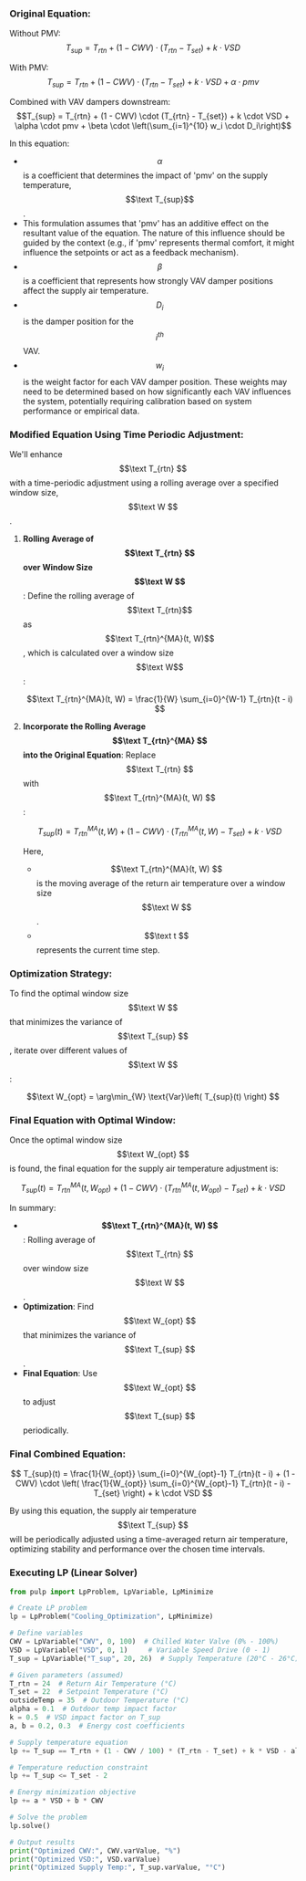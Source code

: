 ### Original Equation:

Without PMV:\
$$T_{sup} = T_{rtn} + (1 - CWV) \cdot (T_{rtn} - T_{set}) + k \cdot VSD$$

With PMV:\
$$T_{sup} = T_{rtn} + (1 - CWV) \cdot (T_{rtn} - T_{set}) + k \cdot VSD + \alpha \cdot pmv$$

Combined with VAV dampers downstream:\
$$T_{sup} = T_{rtn} + (1 - CWV) \cdot (T_{rtn} - T_{set}) + k \cdot VSD + \alpha \cdot pmv + \beta \cdot \left(\sum_{i=1}^{10} w_i \cdot D_i\right)$$

In this equation:

- $$\alpha$$ is a coefficient that determines the impact of 'pmv' on the supply temperature, $$\text T_{sup}$$.
- This formulation assumes that 'pmv' has an additive effect on the resultant value of the equation. The nature of this influence should be guided by the context (e.g., if 'pmv' represents thermal comfort, it might influence the setpoints or act as a feedback mechanism).
- $$\beta$$ is a coefficient that represents how strongly VAV damper positions affect the supply air temperature.
- $$D_{i}$$ is the damper position for the $$i^{th}$$ VAV.
- $$w_{i}$$ is the weight factor for each VAV damper position. These weights may need to be determined based on how significantly each VAV influences the system, potentially requiring calibration based on system performance or empirical data.

### Modified Equation Using Time Periodic Adjustment:

We'll enhance $$\text T_{rtn} $$ with a time-periodic adjustment using a rolling average over a specified window size, $$\text W $$.

1. **Rolling Average of $$\text T_{rtn} $$ over Window Size $$\text W $$**:
   Define the rolling average of $$\text T_{rtn}$$ as $$\text T_{rtn}^{MA}(t, W)$$, which is calculated over a window size $$\text W$$:

   $$\text T_{rtn}^{MA}(t, W) = \frac{1}{W} \sum_{i=0}^{W-1} T_{rtn}(t - i) $$

2. **Incorporate the Rolling Average $$\text T_{rtn}^{MA} $$ into the Original Equation**:
   Replace $$\text T_{rtn} $$ with $$\text T_{rtn}^{MA}(t, W) $$:

   $$T_{sup}(t) = T_{rtn}^{MA}(t, W) + (1 - CWV) \cdot \left( T_{rtn}^{MA}(t, W) - T_{set} \right) + k \cdot VSD$$

   Here, 
   - $$\text T_{rtn}^{MA}(t, W) $$ is the moving average of the return air temperature over a window size $$\text W $$.
   - $$\text t $$ represents the current time step.

### Optimization Strategy:

To find the optimal window size $$\text W $$ that minimizes the variance of $$\text T_{sup} $$, iterate over different values of $$\text W $$:

$$\text W_{opt} = \arg\min_{W} \text{Var}\left( T_{sup}(t) \right) $$

### Final Equation with Optimal Window:

Once the optimal window size $$\text W_{opt} $$ is found, the final equation for the supply air temperature adjustment is:

$$ T_{sup}(t) = T_{rtn}^{MA}(t, W_{opt}) + (1 - CWV) \cdot \left( T_{rtn}^{MA}(t, W_{opt}) - T_{set} \right) + k \cdot VSD $$

In summary:

- **$$\text T_{rtn}^{MA}(t, W) $$**: Rolling average of $$\text T_{rtn} $$ over window size $$\text W $$.
- **Optimization**: Find $$\text W_{opt} $$ that minimizes the variance of $$\text T_{sup} $$.
- **Final Equation**: Use $$\text W_{opt} $$ to adjust $$\text T_{sup} $$ periodically.

### Final Combined Equation:

$$ T_{sup}(t) = \frac{1}{W_{opt}} \sum_{i=0}^{W_{opt}-1} T_{rtn}(t - i) + (1 - CWV) \cdot \left( \frac{1}{W_{opt}} \sum_{i=0}^{W_{opt}-1} T_{rtn}(t - i) - T_{set} \right) + k \cdot VSD $$

By using this equation, the supply air temperature $$\text T_{sup} $$ will be periodically adjusted using a time-averaged return air temperature, optimizing stability and performance over the chosen time intervals.

### Executing LP (Linear Solver)
```python
from pulp import LpProblem, LpVariable, LpMinimize

# Create LP problem
lp = LpProblem("Cooling_Optimization", LpMinimize)

# Define variables
CWV = LpVariable("CWV", 0, 100)  # Chilled Water Valve (0% - 100%)
VSD = LpVariable("VSD", 0, 1)     # Variable Speed Drive (0 - 1)
T_sup = LpVariable("T_sup", 20, 26)  # Supply Temperature (20°C - 26°C)

# Given parameters (assumed)
T_rtn = 24  # Return Air Temperature (°C)
T_set = 22  # Setpoint Temperature (°C)
outsideTemp = 35  # Outdoor Temperature (°C)
alpha = 0.1  # Outdoor temp impact factor
k = 0.5  # VSD impact factor on T_sup
a, b = 0.2, 0.3  # Energy cost coefficients

# Supply temperature equation
lp += T_sup == T_rtn + (1 - CWV / 100) * (T_rtn - T_set) + k * VSD - alpha * (outsideTemp - 30)

# Temperature reduction constraint
lp += T_sup <= T_set - 2

# Energy minimization objective
lp += a * VSD + b * CWV

# Solve the problem
lp.solve()

# Output results
print("Optimized CWV:", CWV.varValue, "%")
print("Optimized VSD:", VSD.varValue)
print("Optimized Supply Temp:", T_sup.varValue, "°C")
```
